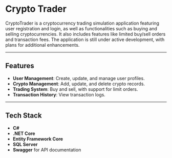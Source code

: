 # Crypto Trader

CryptoTrader is a cryptocurrency trading simulation application featuring user registration and login, as well as functionalities such as buying and selling cryptocurrencies. It also includes features like limited buy/sell orders and transaction fees. The application is still under active development, with plans for additional enhancements.

---

## Features

- **User Management**: Create, update, and manage user profiles.  
- **Crypto Management**: Add, update, and delete crypto records.  
- **Trading System**: Buy and sell, with support for limit orders.  
- **Transaction History**: View transaction logs.

---

## Tech Stack

- **C#**
- **.NET Core**
- **Entity Framework Core**
- **SQL Server**
- **Swagger** for API documentation
